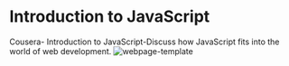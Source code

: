 # Introduction to JavaScript
 Cousera- Introduction to JavaScript-Discuss how JavaScript fits into the world of web development.
![webpage-template](https://github.com/staxxtec/Introduction-to-JavaScript/assets/144523338/23f2d591-1cf0-4665-a713-3dcce4abde50)
